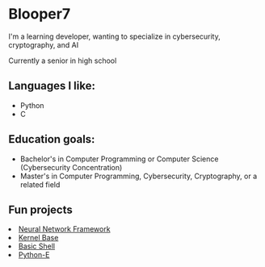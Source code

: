 # Blooper7

I'm a learning developer, wanting to specialize in cybersecurity, cryptography, and AI

Currently a senior in high school

## Languages I like:
- Python
- C

## Education goals:
- Bachelor's in Computer Programming or Computer Science (Cybersecurity Concentration)
- Master's in Computer Programming, Cybersecurity, Cryptography, or a related field

## Fun projects
<li><a href=https://github.com/Blooper7/Neural-Network-Framework>Neural Network Framework</a></li>
<li><a href=https://github.com/Blooper7/Kernel-Base>Kernel Base</a></li>
<li><a href=https://github.com/Blooper7/Shell>Basic Shell</a></li>
<li><a href=https://github.com/Blooper7/Python-E>Python-E</a></li>
